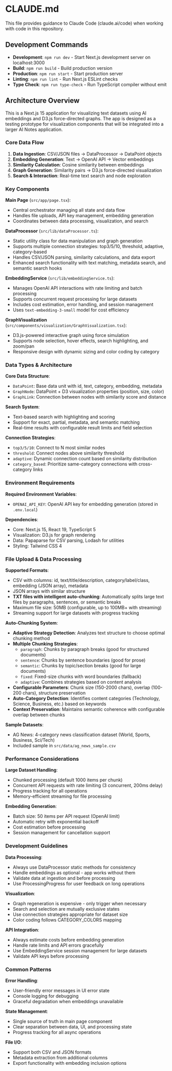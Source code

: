 # CLAUDE.md

This file provides guidance to Claude Code (claude.ai/code) when working with code in this repository.

## Development Commands

- **Development**: `npm run dev` - Start Next.js development server on localhost:3000
- **Build**: `npm run build` - Build production version
- **Production**: `npm run start` - Start production server
- **Linting**: `npm run lint` - Run Next.js ESLint checks
- **Type Check**: `npm run type-check` - Run TypeScript compiler without emit

## Architecture Overview

This is a Next.js 15 application for visualizing text datasets using AI embeddings and D3.js force-directed graphs. The app is designed as a testing prototype for visualization components that will be integrated into a larger AI Notes application.

### Core Data Flow
1. **Data Ingestion**: CSV/JSON files → DataProcessor → DataPoint objects
2. **Embedding Generation**: Text → OpenAI API → Vector embeddings
3. **Similarity Calculation**: Cosine similarity between embeddings
4. **Graph Generation**: Similarity pairs → D3.js force-directed visualization
5. **Search & Interaction**: Real-time text search and node exploration

### Key Components

**Main Page** (`src/app/page.tsx`):
- Central orchestrator managing all state and data flow
- Handles file uploads, API key management, embedding generation
- Coordinates between data processing, visualization, and search

**DataProcessor** (`src/lib/dataProcessor.ts`):
- Static utility class for data manipulation and graph generation
- Supports multiple connection strategies: top3/5/10, threshold, adaptive, category-based
- Handles CSV/JSON parsing, similarity calculations, and data export
- Enhanced search functionality with text matching, metadata search, and semantic search hooks

**EmbeddingService** (`src/lib/embeddingService.ts`):
- Manages OpenAI API interactions with rate limiting and batch processing
- Supports concurrent request processing for large datasets
- Includes cost estimation, error handling, and session management
- Uses `text-embedding-3-small` model for cost efficiency

**GraphVisualization** (`src/components/visualization/GraphVisualization.tsx`):
- D3.js-powered interactive graph using force simulation
- Supports node selection, hover effects, search highlighting, and zoom/pan
- Responsive design with dynamic sizing and color coding by category

### Data Types & Architecture

**Core Data Structure**:
- `DataPoint`: Base data unit with id, text, category, embedding, metadata
- `GraphNode`: DataPoint + D3 visualization properties (position, size, color)
- `GraphLink`: Connection between nodes with similarity score and distance

**Search System**:
- Text-based search with highlighting and scoring
- Support for exact, partial, metadata, and semantic matching
- Real-time results with configurable result limits and field selection

**Connection Strategies**:
- `top3/5/10`: Connect to N most similar nodes
- `threshold`: Connect nodes above similarity threshold
- `adaptive`: Dynamic connection count based on similarity distribution
- `category_based`: Prioritize same-category connections with cross-category links

### Environment Requirements

**Required Environment Variables**:
- `OPENAI_API_KEY`: OpenAI API key for embedding generation (stored in `.env.local`)

**Dependencies**:
- Core: Next.js 15, React 19, TypeScript 5
- Visualization: D3.js for graph rendering
- Data: Papaparse for CSV parsing, Lodash for utilities
- Styling: Tailwind CSS 4

### File Upload & Data Processing

**Supported Formats**:
- CSV with columns: id, text/title/description, category/label/class, embedding (JSON array), metadata
- JSON arrays with similar structure
- **TXT files with intelligent auto-chunking**: Automatically splits large text files by paragraphs, sentences, or semantic breaks
- Maximum file size: 50MB (configurable, up to 100MB+ with streaming)
- Streaming support for large datasets with progress tracking

**Auto-Chunking System**:
- **Adaptive Strategy Detection**: Analyzes text structure to choose optimal chunking method
- **Multiple Chunking Strategies**:
  - `paragraph`: Chunks by paragraph breaks (good for structured documents)
  - `sentence`: Chunks by sentence boundaries (good for prose)
  - `semantic`: Chunks by topic/section breaks (good for large documents)
  - `fixed`: Fixed-size chunks with word boundaries (fallback)
  - `adaptive`: Combines strategies based on content analysis
- **Configurable Parameters**: Chunk size (150-2000 chars), overlap (100-200 chars), structure preservation
- **Auto-Category Detection**: Identifies content categories (Technology, Science, Business, etc.) based on keywords
- **Context Preservation**: Maintains semantic coherence with configurable overlap between chunks

**Sample Datasets**:
- AG News: 4-category news classification dataset (World, Sports, Business, Sci/Tech)
- Included sample in `src/data/ag_news_sample.csv`

### Performance Considerations

**Large Dataset Handling**:
- Chunked processing (default 1000 items per chunk)
- Concurrent API requests with rate limiting (3 concurrent, 200ms delay)
- Progress tracking for all operations
- Memory-efficient streaming for file processing

**Embedding Generation**:
- Batch size: 50 items per API request (OpenAI limit)
- Automatic retry with exponential backoff
- Cost estimation before processing
- Session management for cancellation support

### Development Guidelines

**Data Processing**:
- Always use DataProcessor static methods for consistency
- Handle embeddings as optional - app works without them
- Validate data at ingestion and before processing
- Use ProcessingProgress for user feedback on long operations

**Visualization**:
- Graph regeneration is expensive - only trigger when necessary
- Search and selection are mutually exclusive states
- Use connection strategies appropriate for dataset size
- Color coding follows CATEGORY_COLORS mapping

**API Integration**:
- Always estimate costs before embedding generation
- Handle rate limits and API errors gracefully
- Use EmbeddingService session management for large datasets
- Validate API keys before processing

### Common Patterns

**Error Handling**:
- User-friendly error messages in UI error state
- Console logging for debugging
- Graceful degradation when embeddings unavailable

**State Management**:
- Single source of truth in main page component
- Clear separation between data, UI, and processing state
- Progress tracking for all async operations

**File I/O**:
- Support both CSV and JSON formats
- Metadata extraction from additional columns
- Export functionality with embedding inclusion options